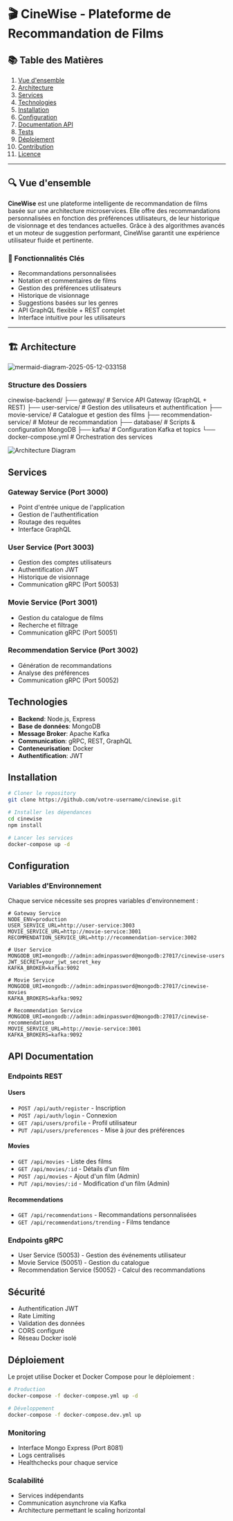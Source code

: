 # 🎬 CineWise - Plateforme de Recommandation de Films

## 📚 Table des Matières

1. [Vue d'ensemble](#vue-densemble)
2. [Architecture](#architecture)
3. [Services](#services)
4. [Technologies](#technologies)
5. [Installation](#installation)
6. [Configuration](#configuration)
7. [Documentation API](#documentation-api)
8. [Tests](#tests)
9. [Déploiement](#déploiement)
10. [Contribution](#contribution)
11. [Licence](#licence)

---

## 🔍 Vue d'ensemble

**CineWise** est une plateforme intelligente de recommandation de films basée sur une architecture microservices. Elle offre des recommandations personnalisées en fonction des préférences utilisateurs, de leur historique de visionnage et des tendances actuelles. Grâce à des algorithmes avancés et un moteur de suggestion performant, CineWise garantit une expérience utilisateur fluide et pertinente.

### 🎯 Fonctionnalités Clés

- Recommandations personnalisées
- Notation et commentaires de films
- Gestion des préférences utilisateurs
- Historique de visionnage
- Suggestions basées sur les genres
- API GraphQL flexible + REST complet
- Interface intuitive pour les utilisateurs

---

## 🏗️ Architecture
![mermaid-diagram-2025-05-12-033158](https://github.com/user-attachments/assets/d02afb13-e7b5-4db1-a21a-5c4b13c73d36)



### Structure des Dossiers


cinewise-backend/
├── gateway/                  # Service API Gateway (GraphQL + REST)
├── user-service/            # Gestion des utilisateurs et authentification
├── movie-service/           # Catalogue et gestion des films
├── recommendation-service/  # Moteur de recommandation
├── database/                # Scripts & configuration MongoDB
├── kafka/                   # Configuration Kafka et topics
└── docker-compose.yml       # Orchestration des services


![Architecture Diagram](https://github.com/user-attachments/assets/31eaf81a-353c-4e5b-9c13-053f150f1866)




## Services

### Gateway Service (Port 3000)
- Point d'entrée unique de l'application
- Gestion de l'authentification
- Routage des requêtes
- Interface GraphQL

### User Service (Port 3003)
- Gestion des comptes utilisateurs
- Authentification JWT
- Historique de visionnage
- Communication gRPC (Port 50053)

### Movie Service (Port 3001)
- Gestion du catalogue de films
- Recherche et filtrage
- Communication gRPC (Port 50051)

### Recommendation Service (Port 3002)
- Génération de recommandations
- Analyse des préférences
- Communication gRPC (Port 50052)

## Technologies
- **Backend**: Node.js, Express
- **Base de données**: MongoDB
- **Message Broker**: Apache Kafka
- **Communication**: gRPC, REST, GraphQL
- **Conteneurisation**: Docker
- **Authentification**: JWT

## Installation

```bash
# Cloner le repository
git clone https://github.com/votre-username/cinewise.git

# Installer les dépendances
cd cinewise
npm install

# Lancer les services
docker-compose up -d
```

## Configuration

### Variables d'Environnement
Chaque service nécessite ses propres variables d'environnement :

```env
# Gateway Service
NODE_ENV=production
USER_SERVICE_URL=http://user-service:3003
MOVIE_SERVICE_URL=http://movie-service:3001
RECOMMENDATION_SERVICE_URL=http://recommendation-service:3002

# User Service
MONGODB_URI=mongodb://admin:adminpassword@mongodb:27017/cinewise-users
JWT_SECRET=your_jwt_secret_key
KAFKA_BROKER=kafka:9092

# Movie Service
MONGODB_URI=mongodb://admin:adminpassword@mongodb:27017/cinewise-movies
KAFKA_BROKERS=kafka:9092

# Recommendation Service
MONGODB_URI=mongodb://admin:adminpassword@mongodb:27017/cinewise-recommendations
MOVIE_SERVICE_URL=http://movie-service:3001
KAFKA_BROKERS=kafka:9092
```

## API Documentation

### Endpoints REST

#### Users
- `POST /api/auth/register` - Inscription
- `POST /api/auth/login` - Connexion
- `GET /api/users/profile` - Profil utilisateur
- `PUT /api/users/preferences` - Mise à jour des préférences

#### Movies
- `GET /api/movies` - Liste des films
- `GET /api/movies/:id` - Détails d'un film
- `POST /api/movies` - Ajout d'un film (Admin)
- `PUT /api/movies/:id` - Modification d'un film (Admin)

#### Recommendations
- `GET /api/recommendations` - Recommandations personnalisées
- `GET /api/recommendations/trending` - Films tendance

### Endpoints gRPC
- User Service (50053) - Gestion des événements utilisateur
- Movie Service (50051) - Gestion du catalogue
- Recommendation Service (50052) - Calcul des recommandations

## Sécurité
- Authentification JWT
- Rate Limiting
- Validation des données
- CORS configuré
- Réseau Docker isolé

## Déploiement
Le projet utilise Docker et Docker Compose pour le déploiement :

```bash
# Production
docker-compose -f docker-compose.yml up -d

# Développement
docker-compose -f docker-compose.dev.yml up
```

### Monitoring
- Interface Mongo Express (Port 8081)
- Logs centralisés
- Healthchecks pour chaque service

### Scalabilité
- Services indépendants
- Communication asynchrone via Kafka
- Architecture permettant le scaling horizontal


      
